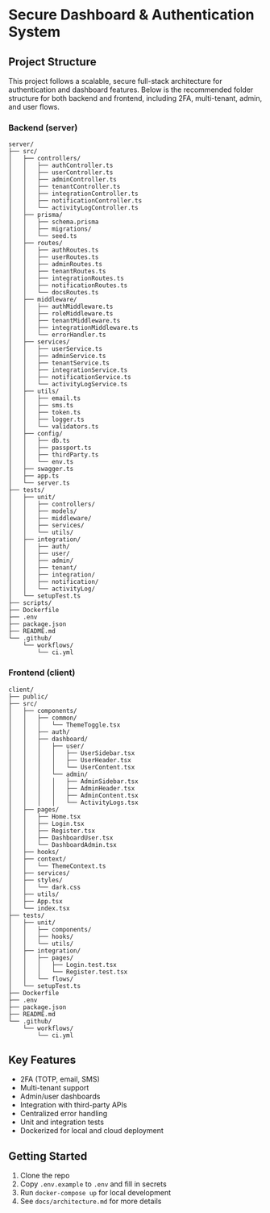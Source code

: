 # Secure Dashboard & Authentication System

## Project Structure

This project follows a scalable, secure full-stack architecture for authentication and dashboard features. Below is the recommended folder structure for both backend and frontend, including 2FA, multi-tenant, admin, and user flows.

### Backend (server)

```
server/
├── src/
│   ├── controllers/
│   │   ├── authController.ts
│   │   ├── userController.ts
│   │   ├── adminController.ts
│   │   ├── tenantController.ts
│   │   ├── integrationController.ts
│   │   ├── notificationController.ts
│   │   └── activityLogController.ts
│   ├── prisma/
│   │   ├── schema.prisma
│   │   ├── migrations/
│   │   └── seed.ts
│   ├── routes/
│   │   ├── authRoutes.ts
│   │   ├── userRoutes.ts
│   │   ├── adminRoutes.ts
│   │   ├── tenantRoutes.ts
│   │   ├── integrationRoutes.ts
│   │   ├── notificationRoutes.ts
│   │   └── docsRoutes.ts
│   ├── middleware/
│   │   ├── authMiddleware.ts
│   │   ├── roleMiddleware.ts
│   │   ├── tenantMiddleware.ts
│   │   ├── integrationMiddleware.ts
│   │   └── errorHandler.ts
│   ├── services/
│   │   ├── userService.ts
│   │   ├── adminService.ts
│   │   ├── tenantService.ts
│   │   ├── integrationService.ts
│   │   ├── notificationService.ts
│   │   └── activityLogService.ts
│   ├── utils/
│   │   ├── email.ts
│   │   ├── sms.ts
│   │   ├── token.ts
│   │   ├── logger.ts
│   │   └── validators.ts
│   ├── config/
│   │   ├── db.ts
│   │   ├── passport.ts
│   │   ├── thirdParty.ts
│   │   └── env.ts
│   ├── swagger.ts
│   ├── app.ts
│   └── server.ts
├── tests/
│   ├── unit/
│   │   ├── controllers/
│   │   ├── models/
│   │   ├── middleware/
│   │   ├── services/
│   │   └── utils/
│   ├── integration/
│   │   ├── auth/
│   │   ├── user/
│   │   ├── admin/
│   │   ├── tenant/
│   │   ├── integration/
│   │   ├── notification/
│   │   └── activityLog/
│   └── setupTest.ts
├── scripts/
├── Dockerfile
├── .env
├── package.json
├── README.md
└── .github/
    └── workflows/
        └── ci.yml
```

### Frontend (client)

```
client/
├── public/
├── src/
│   ├── components/
│   │   ├── common/
│   │   │   └── ThemeToggle.tsx
│   │   ├── auth/
│   │   ├── dashboard/
│   │   │   ├── user/
│   │   │   │   ├── UserSidebar.tsx
│   │   │   │   ├── UserHeader.tsx
│   │   │   │   └── UserContent.tsx
│   │   │   └── admin/
│   │   │   │   ├── AdminSidebar.tsx
│   │   │   │   ├── AdminHeader.tsx
│   │   │   │   ├── AdminContent.tsx
│   │   │   │   └── ActivityLogs.tsx
│   ├── pages/
│   │   ├── Home.tsx
│   │   ├── Login.tsx
│   │   ├── Register.tsx
│   │   ├── DashboardUser.tsx
│   │   └── DashboardAdmin.tsx
│   ├── hooks/
│   ├── context/
│   │   └── ThemeContext.ts
│   ├── services/
│   ├── styles/
│   │   └── dark.css
│   ├── utils/
│   ├── App.tsx
│   └── index.tsx
├── tests/
│   ├── unit/
│   │   ├── components/
│   │   ├── hooks/
│   │   └── utils/
│   ├── integration/
│   │   ├── pages/
│   │   │   ├── Login.test.tsx
│   │   │   └── Register.test.tsx
│   │   └── flows/
│   └── setupTest.ts
├── Dockerfile
├── .env
├── package.json
├── README.md
└── .github/
    └── workflows/
        └── ci.yml
```

## Key Features

- 2FA (TOTP, email, SMS)
- Multi-tenant support
- Admin/user dashboards
- Integration with third-party APIs
- Centralized error handling
- Unit and integration tests
- Dockerized for local and cloud deployment

## Getting Started

1. Clone the repo
2. Copy `.env.example` to `.env` and fill in secrets
3. Run `docker-compose up` for local development
4. See `docs/architecture.md` for more details
